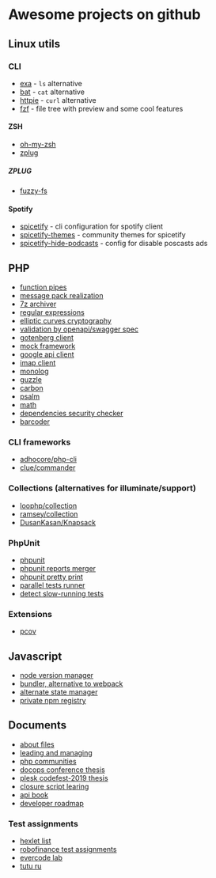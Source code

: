 # Awesome projects on github

## Linux utils

### CLI

- [exa](https://github.com/ogham/exa) - `ls` alternative
- [bat](https://github.com/sharkdp/bat) - `cat` alternative
- [httpie](https://github.com/httpie/httpie) - `curl` alternative
- [fzf](https://github.com/junegunn/fzf) - file tree with preview and some cool features

#### ZSH

- [oh-my-zsh](https://github.com/ohmyzsh/ohmyzsh)
- [zplug](https://github.com/zplug/zplug)

##### ZPLUG

- [fuzzy-fs](https://github.com/SleepyBag/fuzzy-fs)

#### Spotify

- [spicetify](https://github.com/khanhas/spicetify-cli) - cli configuration for spotify client
- [spicetify-themes](https://github.com/morpheusthewhite/spicetify-themes) - community themes for spicetify
- [spicetify-hide-podcasts](https://github.com/theRealPadster/spicetify-hide-podcasts) - config for disable poscasts ads

## PHP

- [function pipes](https://github.com/phpfn/pipe)
- [message pack realization](https://github.com/rybakit/msgpack.php)
- [7z archiver](https://github.com/Gemorroj/Archive7z)
- [regular expressions](https://github.com/bassim/super-expressive-php)
- [elliptic curves cryptography](https://github.com/phpecc/phpecc)
- [validation by openapi/swagger spec](https://github.com/thephpleague/openapi-psr7-validator)
- [gotenberg client](https://github.com/thecodingmachine/gotenberg-php-client)
- [mock framework](https://github.com/mockery/mockery)
- [google api client](https://github.com/googleapis/google-api-php-client)
- [imap client](https://github.com/barbushin/php-imap)
- [monolog](https://github.com/Seldaek/monolog)
- [guzzle](https://github.com/guzzle/guzzle)
- [carbon](https://github.com/briannesbitt/Carbon)
- [psalm](https://github.com/vimeo/psalm)
- [math](https://github.com/markrogoyski/math-php)
- [dependencies security checker](https://github.com/sensiolabs/security-checker)
- [barcoder](https://github.com/AdamGaskins/barcoder)

### CLI frameworks

- [adhocore/php-cli](https://github.com/adhocore/php-cli)
- [clue/commander](https://github.com/clue/commander)

### Collections (alternatives for illuminate/support)

- [loophp/collection](https://github.com/loophp/collection)
- [ramsey/collection](https://github.com/ramsey/collection)
- [DusanKasan/Knapsack](https://github.com/DusanKasan/Knapsack)

### PhpUnit

- [phpunit](https://github.com/sebastianbergmann/phpunit)
- [phpunit reports merger](https://github.com/Nimut/phpunit-merger)
- [phpunit pretty print](https://github.com/sempro/phpunit-pretty-print)
- [parallel tests runner](https://github.com/paratestphp/paratest)
- [detect slow-running tests](https://github.com/johnkary/phpunit-speedtrap)

### Extensions

- [pcov](https://github.com/krakjoe/pcov)

## Javascript

- [node version manager](https://github.com/nvm-sh/nvm)
- [bundler, alternative to webpack](https://github.com/parcel-bundler/parcel)
- [alternate state manager](https://github.com/effector/effector)
- [private npm registry](https://github.com/verdaccio/verdaccio)

## Documents

- [about files](https://github.com/kmindi/special-files-in-repository-root)
- [leading and managing](https://github.com/LappleApple/awesome-leading-and-managing)
- [php communities](https://github.com/skyeng/php-communities)
- [docops conference thesis](https://github.com/docops-hq/conf)
- [plesk codefest-2019 thesis](https://github.com/plesk/codefest19)
- [closure script learing](https://github.com/magomimmo/modern-cljs)
- [api book](https://github.com/twirl/The-API-Book)
- [developer roadmap](https://github.com/kamranahmedse/developer-roadmap)

### Test assignments

- [hexlet list](https://github.com/Hexlet/ru-test-assignments)
- [robofinance test assignments](https://github.com/RoboFinance/test-assignments)
- [evercode lab](https://github.com/EvercodeLab/php-test-assignment)
- [tutu ru](https://github.com/tutu-ru/php-interview)
